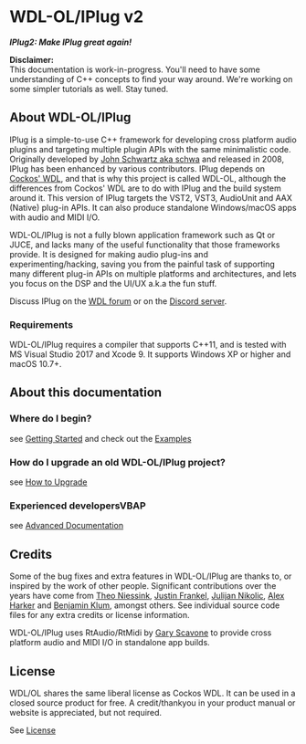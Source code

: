 # WDL-OL/IPlug v2
***IPlug2: Make IPlug great again!***

**Disclaimer:**  
This documentation is work-in-progress. You'll need to have some understanding of C++ concepts to find your way around. We're working on some simpler tutorials as well. Stay tuned.


## About WDL-OL/IPlug

IPlug is a simple-to-use C++ framework for developing cross platform audio plugins and targeting multiple plugin APIs with the same minimalistic code. Originally developed by [John Schwartz aka schwa](https://www.cockos.com/team.php) and released in 2008, IPlug has been enhanced by various contributors. IPlug depends on [Cockos' WDL](https://www.cockos.com/wdl/), and that is why this project is called WDL-OL, although the differences from Cockos' WDL are to do with IPlug and the build system around it.
This version of IPlug targets the VST2, VST3, AudioUnit and AAX (Native) plug-in APIs. It can also produce standalone Windows/macOS apps with audio and MIDI I/O.

WDL-OL/IPlug is not a fully blown application framework such as Qt or JUCE, and lacks many of the useful functionality that those frameworks provide. It is designed for making audio plug-ins and experimenting/hacking, saving you from the painful task of supporting many different plug-in APIs on multiple platforms and architectures, and lets you focus on the DSP and the UI/UX a.k.a the fun stuff.

Discuss IPlug on the [WDL forum](http://forum.cockos.com/forumdisplay.php?f=32
) or on the [Discord server](https://discord.gg/DySxqNH).


### Requirements
WDL-OL/IPlug requires a compiler that supports C++11, and is tested with MS Visual Studio 2017 and Xcode 9. It supports Windows XP or higher and macOS 10.7+.

## About this documentation
### Where do I begin?
see [Getting Started](md_quickstart.html) and check out the [Examples](md_examples.html)

### How do I upgrade an old WDL-OL/IPlug project?
see [How to Upgrade](md_upgrade.html)

### Experienced developersVBAP
see [Advanced Documentation](md_advanced.html)

## Credits
Some of the bug fixes and extra features in WDL-OL/IPlug are thanks to, or inspired by the work of other people. Significant contributions over the years have come from [Theo Niessink](https://www.taletn.com), [Justin Frankel](www.askjf.com), [Julijan Nikolic](https://youlean.co/), [Alex Harker](http://www.alexanderjharker.co.uk/) and [Benjamin Klum](https://www.benjamin-klum.com/it/), amongst others. See individual source code files for any extra credits or license information.

WDL-OL/IPlug uses RtAudio/RtMidi by [Gary Scavone](https://www.music.mcgill.ca/~gary/) to provide cross platform audio and MIDI I/O in standalone app builds.

## License
WDL/OL shares the same liberal license as Cockos WDL. It can be used in a closed source product for free. A credit/thankyou in your product manual or website is appreciated, but not required.

See [License](md_license.html)